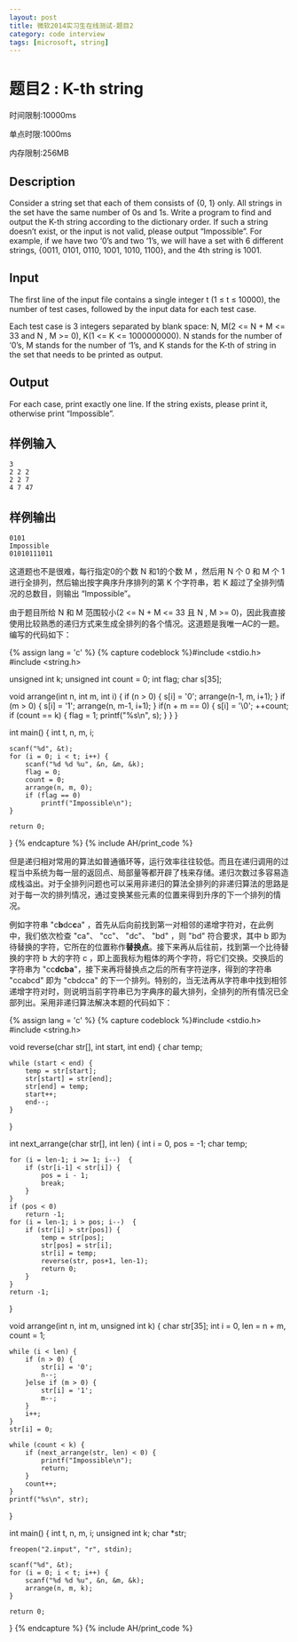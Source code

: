 ```yaml
---
layout: post
title: 微软2014实习生在线测试-题目2
category: code interview
tags: [microsoft, string]
---
```

# 题目2 : K-th string

时间限制:10000ms

单点时限:1000ms

内存限制:256MB

## Description

Consider a string set that each of them consists of {0, 1} only. All strings in the set have the same number of 0s and 1s. Write a program to find and output the K-th string according to the dictionary order. If such a string doesn’t exist, or the input is not valid, please output “Impossible”. For example, if we have two ‘0’s and two ‘1’s, we will have a set with 6 different strings, {0011, 0101, 0110, 1001, 1010, 1100}, and the 4th string is 1001.

<!-- excerpt -->

## Input

The first line of the input file contains a single integer t (1 ≤ t ≤ 10000), the number of test cases, followed by the input data for each test case.

Each test case is 3 integers separated by blank space: N, M(2 <= N + M <= 33 and N , M >= 0), K(1 <= K <= 1000000000). N stands for the number of ‘0’s, M stands for the number of ‘1’s, and K stands for the K-th of string in the set that needs to be printed as output.

## Output

For each case, print exactly one line. If the string exists, please print it, otherwise print “Impossible”.


## 样例输入

    3
    2 2 2
    2 2 7
    4 7 47

## 样例输出

    0101
    Impossible
    01010111011

这道题也不是很难，每行指定0的个数 N 和1的个数 M ，然后用 N 个 0 和 M 个 1 进行全排列，然后输出按字典序升序排列的第 K 个字符串，若 K 超过了全排列情况的总数目，则输出 “Impossible”。

由于题目所给 N 和 M 范围较小(2 <= N + M <= 33 且 N , M >= 0)，因此我直接使用比较熟悉的递归方式来生成全排列的各个情况。这道题是我唯一AC的一题。编写的代码如下：

{% assign lang = 'c' %}
{% capture codeblock %}#include <stdio.h>
#include <string.h>

unsigned int k;
unsigned int count = 0;
int flag;
char s[35];

void arrange(int n, int m, int i) 
{
    if (n > 0) {
        s[i] = '0';
        arrange(n-1, m, i+1);
    }
    if (m > 0) {
        s[i] = '1';
        arrange(n, m-1, i+1);
    }
    if(n + m == 0) {
        s[i] = '\0';
        ++count;
        if (count == k) {
            flag = 1;
            printf("%s\n", s);
        }
    } 
}

int main()
{
    int t, n, m, i;
        
    scanf("%d", &t);
    for (i = 0; i < t; i++) {
        scanf("%d %d %u", &n, &m, &k);
        flag = 0;
        count = 0;
        arrange(n, m, 0);
        if (flag == 0)
            printf("Impossible\n");
    }

    return 0;
}
{% endcapture %}
{% include AH/print_code %}

但是递归相对常用的算法如普通循环等，运行效率往往较低。而且在递归调用的过程当中系统为每一层的返回点、局部量等都开辟了栈来存储。递归次数过多容易造成栈溢出。对于全排列问题也可以采用非递归的算法全排列的非递归算法的思路是对于每一次的排列情况，通过变换某些元素的位置来得到升序的下一个排列的情况。

例如字符串 "c**b**dc**c**a" ，首先从后向前找到第一对相邻的递增字符对，在此例中，我们依次检查 "ca"、 "cc"、 "dc"、 "bd" ，则 "bd" 符合要求，其中 b 即为待替换的字符，它所在的位置称作**替换点**。接下来再从后往前，找到第一个比待替换的字符 b 大的字符 c ，即上面我标为粗体的两个字符，将它们交换。交换后的字符串为 "cc**dcba**"，接下来再将替换点之后的所有字符逆序，得到的字符串 "ccabcd" 即为 "cbdcca" 的下一个排列。特别的，当无法再从字符串中找到相邻递增字符对时，则说明当前字符串已为字典序的最大排列，全排列的所有情况已全部列出。采用非递归算法解决本题的代码如下：

{% assign lang = 'c' %}
{% capture codeblock %}#include <stdio.h>
#include <string.h>

void reverse(char str[], int start, int end)
{
    char temp;

    while (start < end) {
        temp = str[start];
        str[start] = str[end];
        str[end] = temp;
        start++;
        end--;
    }
}

int next_arrange(char str[], int len)
{
    int i = 0, pos = -1;
    char temp;

    for (i = len-1; i >= 1; i--)  {
        if (str[i-1] < str[i]) {
            pos = i - 1;
            break;
        }
    }
    if (pos < 0)
        return -1;
    for (i = len-1; i > pos; i--)  {
        if (str[i] > str[pos]) {
            temp = str[pos];
            str[pos] = str[i];
            str[i] = temp;
            reverse(str, pos+1, len-1);
            return 0;
        }
    }
    return -1;
}

void arrange(int n, int m, unsigned int k) 
{
    char str[35];
    int i = 0, len = n + m, count = 1;

    while (i < len) {
        if (n > 0) {
            str[i] = '0';
            n--;
        }else if (m > 0) {
            str[i] = '1';
            m--;
        }
        i++;
    }
    str[i] = 0;

    while (count < k) {
        if (next_arrange(str, len) < 0) {
            printf("Impossible\n");
            return;
        }
        count++;
    }
    printf("%s\n", str);
}

int main()
{
    int t, n, m, i;
    unsigned int k;
    char *str;

    freopen("2.input", "r", stdin);
        
    scanf("%d", &t);
    for (i = 0; i < t; i++) {
        scanf("%d %d %u", &n, &m, &k);
        arrange(n, m, k);
    }

    return 0;
}
{% endcapture %}
{% include AH/print_code %}

